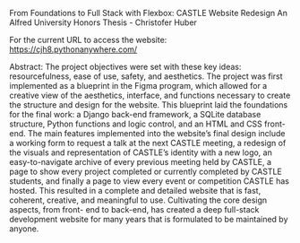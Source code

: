 From Foundations to Full Stack with Flexbox: CASTLE Website Redesign
An Alfred University Honors Thesis - Christofer Huber

For the current URL to access the website:
https://cjh8.pythonanywhere.com/

Abstract:
The project objectives were set with these key ideas: resourcefulness,
ease of use, safety, and aesthetics. The project was first implemented
as a blueprint in the Figma program, which allowed for a creative view
of the aesthetics, interface, and functions necessary to create the 
structure and design for the website. This blueprint laid the foundations
for the final work: a Django back-end framework, a SQLite database
structure, Python functions and logic control, and an HTML and CSS
front-end. The main features implemented into the website’s final 
design include a working form to request a talk at the next CASTLE
meeting, a redesign of the visuals and representation of CASTLE’s
identity with a new logo, an easy-to-navigate archive of every previous
meeting held by CASTLE, a page to show every project completed
or currently completed by CASTLE students, and finally a page to
view every event or competition CASTLE has hosted. This resulted
in a complete and detailed website that is fast, coherent, creative, and
meaningful to use. Cultivating the core design aspects, from front-
end to back-end, has created a deep full-stack development website for
many years that is formulated to be maintained by anyone.
